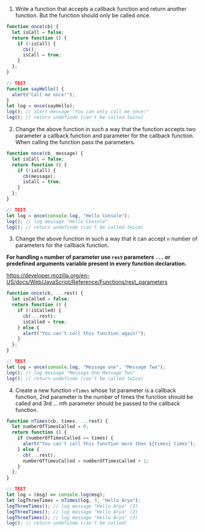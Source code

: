 1. Write a function that accepts a callback function and return another function. But the function should only be called once.

```js
function once(cb) {
  let isCall = false;
  return function () {
    if (!isCall) {
      cb();
      isCall = true;
    }
  };
}

// TEST
function sayHello() {
  alert("Call me once!");
}
let log = once(sayHello);
log(); // alert message "You can only call me once!"
log(); // return undefinde (can't be called twice)
```

2. Change the above function in such a way that the function accepts two parameter a callback function and parameter for the callback function. When calling the function pass the parameters.

```js
function once(cb, message) {
  let isCall = false;
  return function () {
    if (!isCall) {
      cb(message);
      isCall = true;
    }
  };
}

// TEST
let log = once(console.log, "Hello Console");
log(); // log message "Hello Console"
log(); // return undefinde (can't be called twice)
```

3. Change the above function in such a way that it can accept `n` number of parameters for the callback function.

**For handling `n` number of parameter use `rest` parameters `...` or predefined arguments variable present in every function declaration.**

https://developer.mozilla.org/en-US/docs/Web/JavaScript/Reference/Functions/rest_parameters

```js
function once(cb, ...rest) {
  let isCalled = false;
  return function () {
    if (!isCalled) {
      cb(...rest);
      isCalled = true;
    } else {
      alert("You can't call this function again!");
    }
  };
}

// TEST
let log = once(console.log, "Message one", "Message Two");
log(); // log message "Message One Message Two"
log(); // return undefinde (can't be called twice)
```

4. Create a new function `nTimes` whose 1st parameter is a callback function, 2nd parameter is the number of times the function should be called and 3rd ... nth parameter should be passed to the callback function.

```js
function nTimes(cb, times, ...rest) {
  let numberOfTimesCalled = 0;
  return function () {
    if (numberOfTimesCalled >= times) {
      alert("You can't call this function more then ${times} times");
    } else {
      cb(...rest);
      numberOfTimesCalled = numberOfTimesCalled + 1;
    }
  };
}

// TEST
let log = (msg) => console.log(msg);
let logThreeTimes = nTimes(log, 3, "Hello Arya");
logThreeTimes(); // log message "Hello Arya" (1)
logThreeTimes(); // log message "Hello Arya" (2)
logThreeTimes(); // log message "Hello Arya" (3)
log(); // return undefinde (can't be called)
```
